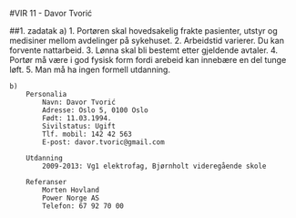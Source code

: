 #VIR 11 - Davor Tvorić

##1. zadatak
    a)
        1. Portøren skal hovedsakelig frakte pasienter, utstyr og medisiner mellom avdelinger på sykehuset.
        2. Arbeidstid varierer. Du kan forvente nattarbeid.
        3. Lønna skal bli bestemt etter gjeldende avtaler.
        4. Portør må være i god fysisk form fordi arebeid kan innebære en del tunge løft.
        5. Man må ha ingen formell utdanning.

    b)
        Personalia
            Navn: Davor Tvorić
            Adresse: Oslo 5, 0100 Oslo
            Født: 11.03.1994.
            Sivilstatus: Ugift
            Tlf. mobil: 142 42 563
            E-post: davor.tvoric@gmail.com

        Utdanning
            2009-2013: Vg1 elektrofag, Bjørnholt videregående skole
        
        Referanser
            Morten Hovland
            Power Norge AS
            Telefon: 67 92 70 00